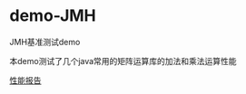 # demo-JMH

JMH基准测试demo

本demo测试了几个java常用的矩阵运算库的加法和乘法运算性能

[性能报告](https://github.com/Kinderlas/demo-JMH/blob/main/javaMatrixBenchmark.log.2020-11-20T01:55:49.832432)

